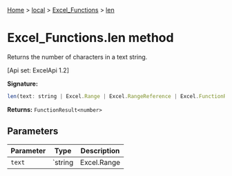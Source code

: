 [Home](./index) &gt; [local](local.md) &gt; [Excel\_Functions](local.excel_functions.md) &gt; [len](local.excel_functions.len.md)

# Excel\_Functions.len method

Returns the number of characters in a text string. 

 \[Api set: ExcelApi 1.2\]

**Signature:**
```javascript
len(text: string | Excel.Range | Excel.RangeReference | Excel.FunctionResult<any>): FunctionResult<number>;
```
**Returns:** `FunctionResult<number>`

## Parameters

|  Parameter | Type | Description |
|  --- | --- | --- |
|  `text` | `string | Excel.Range | Excel.RangeReference | Excel.FunctionResult<any>` |  |

